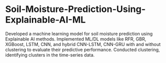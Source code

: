 # Soil-Moisture-Prediction-Using-Explainable-AI-ML
Developed a machine learning model for soil moisture prediction using Explainable AI methods. Implemented ML/DL models like RFR, GBR,  XGBoost, LSTM, CNN, and hybrid CNN-LSTM, CNN-GRU with and without clustering to evaluate their predictive performance. Conducted clustering, identifying clusters in the time-series data. 
